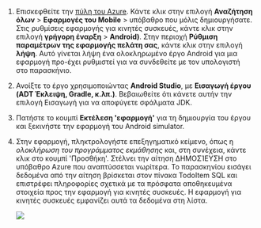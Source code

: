 
1. Επισκεφθείτε την [πύλη του Azure]. Κάντε κλικ στην επιλογή **Αναζήτηση όλων** > **Εφαρμογές του Mobile** > υπόβαθρο που μόλις δημιουργήσατε. Στις ρυθμίσεις εφαρμογής για κινητές συσκευές, κάντε κλικ στην επιλογή **γρήγορη έναρξη** > **Android)**. Στην περιοχή **Ρύθμιση παραμέτρων της εφαρμογής πελάτη σας**, κάντε κλικ στην επιλογή **λήψη**. Αυτό γίνεται λήψη ένα ολοκληρωμένο έργο Android για μια εφαρμογή προ-έχει ρυθμιστεί για να συνδεθείτε με τον υπολογιστή στο παρασκήνιο. 

2. Ανοίξτε το έργο χρησιμοποιώντας **Android Studio**, με **Εισαγωγή έργου (ADT Έκλειψη, Gradle, κ.λπ.)**. Βεβαιωθείτε ότι κάνετε αυτήν την επιλογή Εισαγωγή για να αποφύγετε σφάλματα JDK.

3. Πατήστε το κουμπί **Εκτέλεση 'εφαρμογή'** για τη δημιουργία του έργου και ξεκινήστε την εφαρμογή του Android simulator.

4. Στην εφαρμογή, πληκτρολογήστε επεξηγηματικό κείμενο, όπως η _ολοκλήρωση του προγράμματος εκμάθησης_ και, στη συνέχεια, κάντε κλικ στο κουμπί 'Προσθήκη'. Στέλνει την αίτηση ΔΗΜΟΣΊΕΥΣΗ στο υπόβαθρο Azure που αναπτύσσεται νωρίτερα. Το παρασκηνίου εισάγει δεδομένα από την αίτηση βρίσκεται στον πίνακα TodoItem SQL και επιστρέφει πληροφορίες σχετικά με τα πρόσφατα αποθηκευμένα στοιχεία προς την εφαρμογή για κινητές συσκευές. Η εφαρμογή για κινητές συσκευές εμφανίζει αυτά τα δεδομένα στη λίστα. 

    ![](./media/app-service-mobile-android-quickstart/mobile-quickstart-startup-android.png)

[Πύλη του Azure]: https://portal.azure.com/
